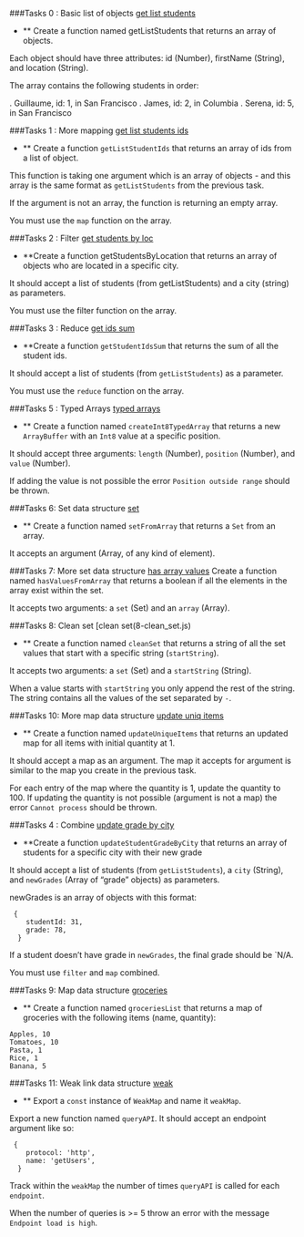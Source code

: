 ###Tasks 0 : Basic list of objects
[get list students](0-get_list_students.js)

* ** Create a function named getListStudents that returns an array of objects.

Each object should have three attributes: id (Number), firstName (String), and location (String).

The array contains the following students in order:

. Guillaume, id: 1, in San Francisco
. James, id: 2, in Columbia
. Serena, id: 5, in San Francisco

###Tasks 1 : More mapping
[get list students ids](1-get_list_student_ids.js)


* ** Create a function `getListStudentIds` that returns an array of ids from a list of object.

This function is taking one argument which is an array of objects - and this array is the same format as `getListStudents` from the previous task.

If the argument is not an array, the function is returning an empty array.

You must use the `map` function on the array.

###Tasks 2 : Filter
[get students by loc](2-get_students_by_loc.js)

* **Create a function getStudentsByLocation that returns an array of objects who are located in a specific city.

It should accept a list of students (from getListStudents) and a city (string) as parameters.

You must use the filter function on the array.

###Tasks 3 : Reduce
[get ids sum](3-get_ids_sum.js)

* **Create a function `getStudentIdsSum` that returns the sum of all the student ids.

It should accept a list of students (from `getListStudents`) as a parameter.

You must use the `reduce` function on the array.


###Tasks 5 : Typed Arrays
[typed arrays](5-typed_arrays.js)

* ** Create a function named `createInt8TypedArray` that returns a new `ArrayBuffer` with an `Int8` value at a specific position.

It should accept three arguments: `length` (Number), `position` (Number), and `value` (Number).

If adding the value is not possible the error `Position outside range` should be thrown.


###Tasks 6: Set data structure
[set](6-set.js)
* ** Create a function named `setFromArray` that returns a `Set` from an array.

It accepts an argument (Array, of any kind of element).

###Tasks 7: More set data structure
[has array values](7-has_array_values.js)
Create a function named `hasValuesFromArray` that returns a boolean if all the elements in the array exist within the set.

It accepts two arguments: a `set` (Set) and an `array` (Array).

###Tasks 8: Clean set
[clean set(8-clean_set.js)

* ** Create a function named `cleanSet` that returns a string of all the set values that start with a specific string (`startString`).

It accepts two arguments: a `set` (Set) and a `startString` (String).

When a value starts with `startString` you only append the rest of the string. The string contains all the values of the set separated by `-`.


###Tasks 10: More map data structure
[update uniq items](10-update_uniq_items.js)

* ** Create a function named `updateUniqueItems` that returns an updated map for all items with initial quantity at 1.

It should accept a map as an argument. The map it accepts for argument is similar to the map you create in the previous task.

For each entry of the map where the quantity is 1, update the quantity to 100. If updating the quantity is not possible (argument is not a map) the error `Cannot process` should be thrown.

###Tasks 4 : Combine
[update grade by city](4-update_grade_by_city.js)

* **Create a function `updateStudentGradeByCity` that returns an array of students for a specific city with their new grade

It should accept a list of students (from `getListStudents`), a `city` (String), and `newGrades` (Array of “grade” objects) as parameters.

newGrades is an array of objects with this format:
```
 {
    studentId: 31,
    grade: 78,
  }

```
If a student doesn’t have grade in `newGrades`, the final grade should be `N/A.

You must use `filter` and `map` combined.


###Tasks 9: Map data structure
[groceries](9-groceries_list.js)
* ** Create a function named `groceriesList` that returns a map of groceries with the following items (name, quantity):

```
Apples, 10
Tomatoes, 10
Pasta, 1
Rice, 1
Banana, 5

```

###Tasks 11: Weak link data structure
[weak](100-weak.js)

* ** Export a `const` instance of `WeakMap` and name it `weakMap`.

Export a new function named `queryAPI`. It should accept an endpoint argument like so:
```
 {
    protocol: 'http',
    name: 'getUsers',
  }

```

Track within the `weakMap` the number of times `queryAPI` is called for each `endpoint`.

When the number of queries is >= 5 throw an error with the message `Endpoint load is high`.
